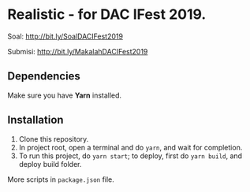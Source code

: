 # Realistic - for DAC IFest 2019.

Soal: http://bit.ly/SoalDACIFest2019

Submisi: http://bit.ly/MakalahDACIFest2019

## Dependencies
Make sure you have **Yarn** installed.

## Installation
1. Clone this repository.
2. In project root, open a terminal and do `yarn`, and wait for completion.
3. To run this project, do `yarn start`; to deploy, first do `yarn build`, and deploy build folder.

More scripts in `package.json` file.
